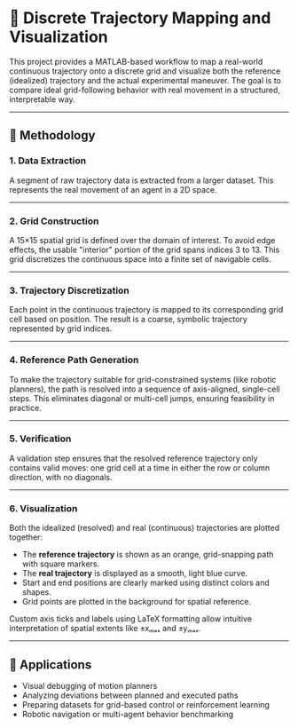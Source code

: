 # 🧭 Discrete Trajectory Mapping and Visualization

This project provides a MATLAB-based workflow to map a real-world continuous trajectory onto a discrete grid and visualize both the reference (idealized) trajectory and the actual experimental maneuver. The goal is to compare ideal grid-following behavior with real movement in a structured, interpretable way.

---

## 🧠 Methodology

### 1. **Data Extraction**
A segment of raw trajectory data is extracted from a larger dataset. This represents the real movement of an agent in a 2D space.

---

### 2. **Grid Construction**
A 15×15 spatial grid is defined over the domain of interest. To avoid edge effects, the usable "interior" portion of the grid spans indices 3 to 13. This grid discretizes the continuous space into a finite set of navigable cells.

---

### 3. **Trajectory Discretization**
Each point in the continuous trajectory is mapped to its corresponding grid cell based on position. The result is a coarse, symbolic trajectory represented by grid indices.

---

### 4. **Reference Path Generation**
To make the trajectory suitable for grid-constrained systems (like robotic planners), the path is resolved into a sequence of axis-aligned, single-cell steps. This eliminates diagonal or multi-cell jumps, ensuring feasibility in practice.

---

### 5. **Verification**
A validation step ensures that the resolved reference trajectory only contains valid moves: one grid cell at a time in either the row or column direction, with no diagonals.

---

### 6. **Visualization**
Both the idealized (resolved) and real (continuous) trajectories are plotted together:
- The **reference trajectory** is shown as an orange, grid-snapping path with square markers.
- The **real trajectory** is displayed as a smooth, light blue curve.
- Start and end positions are clearly marked using distinct colors and shapes.
- Grid points are plotted in the background for spatial reference.

Custom axis ticks and labels using LaTeX formatting allow intuitive interpretation of spatial extents like ±xₘₐₓ and ±yₘₐₓ.

---

## 📌 Applications

- Visual debugging of motion planners
- Analyzing deviations between planned and executed paths
- Preparing datasets for grid-based control or reinforcement learning
- Robotic navigation or multi-agent behavior benchmarking
